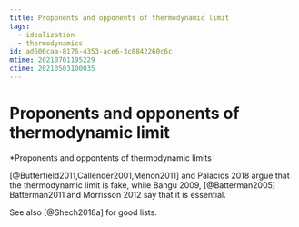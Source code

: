 ```yaml
---
title: Proponents and opponents of thermodynamic limit
tags:
  - idealization
  - thermodynamics
id: ad600caa-8176-4353-ace6-3c8842260c6c
mtime: 20210701195229
ctime: 20210503100035
---
```


# Proponents and opponents of thermodynamic limit

\*Proponents and oppontents of thermodynamic limits

[@Butterfield2011\,Callender2001\,Menon2011]  and  Palacios 2018 argue that the thermodynamic limit is fake, while Bangu 2009, [@Batterman2005] Batterman2011 and Morrisson 2012 say that it is essential.

See also [@Shech2018a] for good lists.
